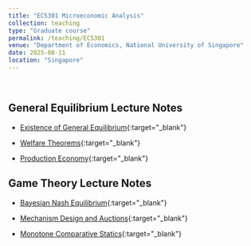 ```yaml
---
title: "EC5301 Microeconomic Analysis"
collection: teaching
type: "Graduate course"
permalink: /teaching/EC5301
venue: "Department of Economics, National University of Singapore"
date: 2025-08-11
location: "Singapore"
---
```



<br />

## General Equilibrium Lecture Notes

* [Existence of General Equilibrium](/files/EC5881/equilibrium_existence.pdf){:target="_blank"}  

* [Welfare Theorems](/files/EC5881/welfare_theorem.pdf){:target="_blank"} 

* [Production Economy](/files/EC5881/production_economy.pdf){:target="_blank"} 


## Game Theory Lecture Notes

* [Bayesian Nash Equilibrium](/files/EC5301/BNE.pdf){:target="_blank"}  

* [Mechanism Design and Auctions](/files/EC5881/Mechanism_Design.pdf){:target="_blank"}  

* [Monotone Comparative Statics](/files/EC5881/Monotone_Comparative_Statics.pdf){:target="_blank"}  

<!-- Heading 1
======

Heading 2
======

Heading 3
====== -->